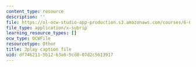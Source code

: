 ```yaml
---
content_type: resource
description: ''
file: https://ol-ocw-studio-app-production.s3.amazonaws.com/courses/6-042j-mathematics-for-computer-science-spring-2015/df7462115b1263a65cd007d2c5613917_AipSRi3CyLg.srt
file_type: application/x-subrip
learning_resource_types: []
ocw_type: OCWFile
resourcetype: Other
title: 3play caption file
uid: df746211-5b12-63a6-5cd0-07d2c5613917
---
```

